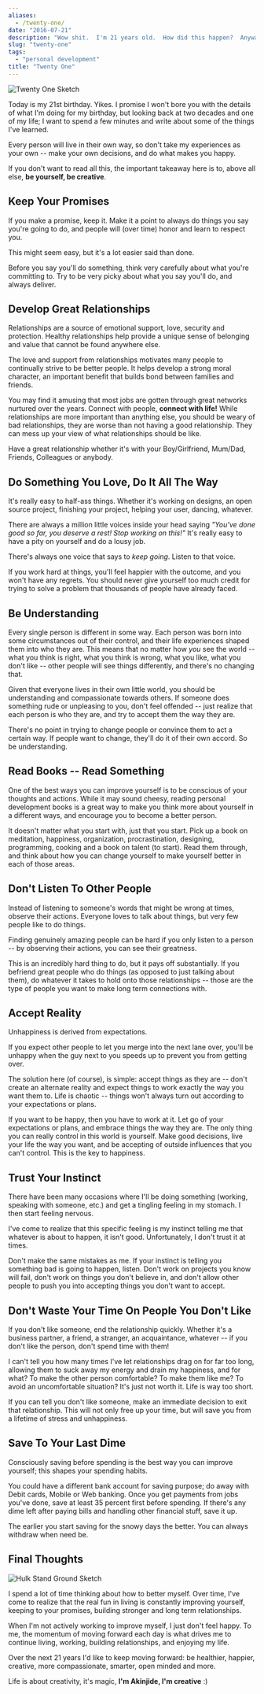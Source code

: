 ```yaml
---
aliases:
  - /twenty-one/
date: "2016-07-21"
description: "Wow shit.  I'm 21 years old.  How did this happen?  Anyway, here are some things I've learned."
slug: "twenty-one"
tags:
  - "personal development"
title: "Twenty One"
---
```



![Twenty One Sketch][]


Today is my 21st birthday. Yikes. I promise I won't bore you with the details
of what I'm doing for my birthday, but looking back at two decades and one
of my life; I want to spend a few minutes and write about some of the things I've learned.

Every person will live in their own way, so don't take my experiences as your own -- make your own decisions, and do
what makes you happy.

If you don't want to read all this, the important takeaway here is to, above all else, **be yourself, be creative**.


## Keep Your Promises

If you make a promise, keep it. Make it a point to always do things you say
you're going to do, and people will (over time) honor and learn to respect you.

This might seem easy, but it's a lot easier said than done.

Before you say you'll do something, think very carefully about what you're
committing to. Try to be very picky about what you say you'll do, and always deliver.


## Develop Great Relationships

Relationships are a source of emotional support, love, security and protection. Healthy relationships
help provide a unique sense of belonging and value that cannot be found anywhere else.

The love and support from relationships motivates many people to continually strive to be better
people. It helps develop a strong moral character, an important benefit that builds
bond between families and friends.

You may find it amusing that most jobs are gotten through great networks nurtured over the years.
Connect with people, **connect with life!** While relationships are more important than anything else, you should be weary of bad relationships, they are worse
than not having a good relationship. They can mess up your view of what relationships should be like.

Have a great relationship whether it's with your Boy/Girlfriend, Mum/Dad, Friends,
Colleagues or anybody.


## Do Something You Love, Do It All The Way

It's really easy to half-ass things. Whether it's working on designs, an open source project,
finishing your project, helping your user, dancing, whatever.

There are always a million little voices inside your head saying *"You've done good so far, you deserve a rest! Stop
working on this!"* It's really easy to have a pity on yourself and do a lousy job.

There's always one voice that says to *keep going*. Listen to that voice.

If you work hard at things, you'll feel happier with the outcome, and you won't
have any regrets. You should never give yourself too much credit for trying to solve a problem that thousands of people
have already faced.


## Be Understanding

Every single person is different in some way. Each person was born into some circumstances
out of their control, and their life experiences shaped them into who they are. This means that no matter how
*you* see the world -- what you think is right, what you think is wrong, what you like, what you don't like --
other people will see things differently, and there's no changing that.

Given that everyone lives in their own little world, you should be understanding and compassionate towards
others. If someone does something rude or unpleasing to you, don't feel offended -- just realize
that each person is who they are, and try to accept them the way they are.

There's no point in trying to change people or convince them to act a certain way. If people want to change,
they'll do it of their own accord. So be understanding.


## Read Books -- Read Something

One of the best ways you can improve yourself is to be conscious of your thoughts
and actions. While it may sound cheesy, reading personal development books is a
great way to make you think more about yourself in a different ways, and encourage you to become a better person.

It doesn't matter what you start with, just that you start. Pick up a book on meditation, happiness, organization,
procrastination, designing, programming, cooking and a book on talent (to start).
Read them through, and think about how you can change yourself to make yourself better in
each of those areas.


## Don't Listen To Other People

Instead of listening to someone's words that might be wrong at times, observe their actions. Everyone loves to talk
about things, but very few people like to do things.

Finding genuinely amazing people can be hard if you only listen to a person -- by observing their actions, you can see their
greatness.

This is an incredibly hard thing to do, but it pays off substantially. If you befriend great people who do things (as opposed
to just talking about them), do whatever it takes to hold onto those relationships -- those are the type of people you want
to make long term connections with.


## Accept Reality

Unhappiness is derived from expectations.

If you expect other people to let you merge into the next lane over, you'll be unhappy when the guy next to you speeds up
to prevent you from getting over.

The solution here (of course), is simple: accept things as they are -- don't create an alternate reality and expect things
to work exactly the way you want them to. Life is chaotic -- things won't always turn out according to your expectations or plans.

If you want to be happy, then you have to work at it. Let go of your expectations or plans, and embrace things the way they are. The
only thing you can really control in this world is yourself. Make good decisions, live your life the way you want, and be
accepting of outside influences that you can't control. This is the key to happiness.


## Trust Your Instinct

There have been many occasions where I'll be doing something (working, speaking with someone, etc.) and get a tingling
feeling in my stomach. I then start feeling nervous.

I've come to realize that this specific feeling is my instinct telling me that whatever is about to happen, it isn't good.
Unfortunately, I don't trust it at times.

Don't make the same mistakes as me. If your instinct is telling you something bad is going to happen, listen. Don't
work on projects you know will fail, don't work on things you don't believe in, and don't allow other people to push you into
accepting things you don't want to accept.


## Don't Waste Your Time On People You Don't Like

If you don't like someone, end the relationship quickly. Whether it's a business partner, a friend,
a stranger, an acquaintance, whatever -- if you don't like the person, don't spend time with them!

I can't tell you how many times I've let relationships drag on for far too long,
allowing them to suck away my energy and drain my happiness, and for what?  To
make the other person comfortable?  To make them like me?  To avoid an
uncomfortable situation?  It's just not worth it.  Life is way too short.

If you can tell you don't like someone, make an immediate decision to exit that
relationship.  This will not only free up your time, but will save you from a
lifetime of stress and unhappiness.


## Save To Your Last Dime

Consciously saving before spending is the best way you can improve yourself; this
shapes your spending habits.

You could have a different bank account for saving purpose; do away with Debit cards, Mobile or Web banking. Once you get payments from jobs you've done,
save at least 35 percent first before spending. If there's any dime left after paying bills and handling other financial stuff, save it up.

The earlier you start saving for the snowy days the better. You can always withdraw when need be.


## Final Thoughts


![Hulk Stand Ground Sketch][]


I spend a lot of time thinking about how to better myself. Over time, I've come to realize that the
real fun in living is constantly improving yourself, keeping to your promises, building stronger and long term relationships.

When I'm not actively working to improve myself, I just don't feel happy. To me, the momentum of moving forward each day
is what drives me to continue living, working, building relationships, and enjoying my life.

Over the next 21 years I'd like to keep moving forward: be healthier, happier, creative, more compassionate, smarter, open minded
and more.

Life is about creativity, it's magic, **I'm Akinjide, I'm creative** :)


  [Twenty One Sketch]: /static/images/2016/twenty-one-sketch.jpg "Twenty One Sketch"
  [Hulk Stand Ground Sketch]: /static/images/2016/hulk-stand-ground-sketch.jpg "Hulk Stand Ground Sketch"

